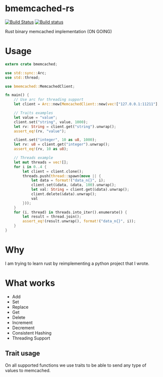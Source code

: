 # bmemcached-rs

[![Build Status](https://travis-ci.org/jaysonsantos/bmemcached-rs.svg?branch=master)](https://travis-ci.org/jaysonsantos/bmemcached-rs)
[![Build status](https://ci.appveyor.com/api/projects/status/ile6fh5ro8so2ctm/branch/master?svg=true)](https://ci.appveyor.com/project/jaysonsantos/bmemcached-rs/branch/master)

Rust binary memcached implementation (ON GOING)

# Usage
```rust
extern crate bmemcached;

use std::sync::Arc;
use std::thread;

use bmemcached::MemcachedClient;

fn main() {
    // Use arc for threading support
    let client = Arc::new(MemcachedClient::new(vec!["127.0.0.1:11211"], 5).unwrap());

    // Traits examples
    let value = "value";
    client.set("string", value, 1000);
    let rv: String = client.get("string").unwrap();
    assert_eq!(rv, "value");

    client.set("integer", 10 as u8, 1000);
    let rv: u8 = client.get("integer").unwrap();
    assert_eq!(rv, 10 as u8);

    // Threads example
    let mut threads = vec![];
    for i in 0..4 {
        let client = client.clone();
        threads.push(thread::spawn(move || {
            let data = format!("data_n{}", i);
            client.set(&data, &data, 100).unwrap();
            let val: String = client.get(&data).unwrap();
            client.delete(&data).unwrap();
            val
        }));
    }
    for (i, thread) in threads.into_iter().enumerate() {
        let result = thread.join();
        assert_eq!(result.unwrap(), format!("data_n{}", i));
    }
}
```

# Why
I am trying to learn rust by reimplementing a python project that I wrote.

# What works
* Add
* Set
* Replace
* Get
* Delete
* Increment
* Decrement
* Consistent Hashing
* Threading Support

## Trait usage
On all supported functions we use traits to be able to send any type of values to memcached.
